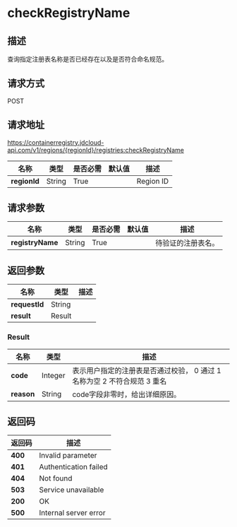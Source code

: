 # checkRegistryName


## 描述
查询指定注册表名称是否已经存在以及是否符合命名规范。


## 请求方式
POST

## 请求地址
https://containerregistry.jdcloud-api.com/v1/regions/{regionId}/registries:checkRegistryName

|名称|类型|是否必需|默认值|描述|
|---|---|---|---|---|
|**regionId**|String|True| |Region ID|

## 请求参数
|名称|类型|是否必需|默认值|描述|
|---|---|---|---|---|
|**registryName**|String|True| |待验证的注册表名。|


## 返回参数
|名称|类型|描述|
|---|---|---|
|**requestId**|String| |
|**result**|Result| |

### Result
|名称|类型|描述|
|---|---|---|
|**code**|Integer|表示用户指定的注册表是否通过校验， 0 通过 1 名称为空 2 不符合规范 3 重名|
|**reason**|String|code字段非零时，给出详细原因。|

## 返回码
|返回码|描述|
|---|---|
|**400**|Invalid parameter|
|**401**|Authentication failed|
|**404**|Not found|
|**503**|Service unavailable|
|**200**|OK|
|**500**|Internal server error|
